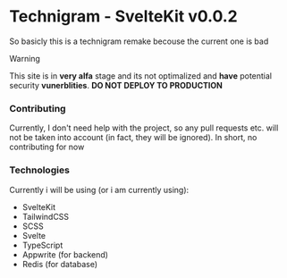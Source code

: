 # Technigram - SvelteKit v0.0.2

So basicly this is a technigram remake becouse the current one is bad

> [!WARNING]
> This site is in **very alfa** stage and its not optimalized and **have** potential security **vunerblities**. **DO NOT DEPLOY TO PRODUCTION**

### Contributing

Currently, I don't need help with the project, so any pull requests etc. will not be taken into account (in fact, they will be ignored). In short, no contributing for now

### Technologies

Currently i will be using (or i am currently using):
- SvelteKit
- TailwindCSS
- SCSS
- Svelte
- TypeScript
- Appwrite (for backend)
- Redis (for database)
